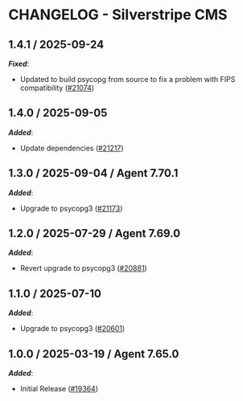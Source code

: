 # CHANGELOG - Silverstripe CMS

<!-- towncrier release notes start -->

## 1.4.1 / 2025-09-24

***Fixed***:

* Updated to build psycopg from source to fix a problem with FIPS compatibility ([#21074](https://github.com/DataDog/integrations-core/pull/21074))

## 1.4.0 / 2025-09-05

***Added***:

* Update dependencies ([#21217](https://github.com/DataDog/integrations-core/pull/21217))

## 1.3.0 / 2025-09-04 / Agent 7.70.1

***Added***:

* Upgrade to psycopg3 ([#21173](https://github.com/DataDog/integrations-core/pull/21173))

## 1.2.0 / 2025-07-29 / Agent 7.69.0

***Added***:

* Revert upgrade to psycopg3 ([#20881](https://github.com/DataDog/integrations-core/pull/20881))

## 1.1.0 / 2025-07-10

***Added***:

* Upgrade to psycopg3 ([#20601](https://github.com/DataDog/integrations-core/pull/20601))

## 1.0.0 / 2025-03-19 / Agent 7.65.0

***Added***:

* Initial Release ([#19364](https://github.com/DataDog/integrations-core/pull/19364))
